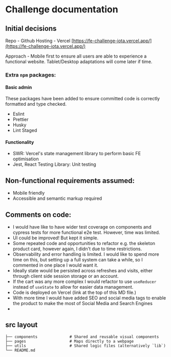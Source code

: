 # Challenge documentation

## Initial decisions

Repo - Github
Hosting - Vercel [https://fe-challenge-iota.vercel.app/](https://fe-challenge-iota.vercel.app/)

Approach - Mobile first to ensure all users are able to experience a functional website.
Tablet/Desktop adaptations will come later if time.

### Extra `npm` packages:

#### Basic admin

These packages have been added to ensure committed code is correctly formatted and type checked.

- Eslint
- Prettier
- Husky
- Lint Staged

#### Functionality

- SWR: Vercel's state management library to perform basic FE optimisation
- Jest, React Testing Library: Unit testing

## Non-functional requirements assumed:

- Mobile friendly
- Accessible and semantic markup required

## Comments on code:

- I would have like to have wider test coverage on components and cypress tests for more functional e2e test. However, time was limited.
- UI could be improved! But kept it simple.
- Some repeated code and opportunities to refactor e.g. the skeleton product card, however again, I didn't due to time restrictions.
- Observability and error handling is limited. I would like to spend more time on this, but setting up a full system can take a while, so I commented in one place I would want it.
- Ideally state would be persisted across refreshes and visits, either through client side session storage or an account.
- If the cart was any more complex I would refactor to use `useReducer` instead of `useState` to allow for easier data management.
- Code is deployed on Vercel (link at the top of this MD file.)
- With more time I would have added SEO and social media tags to enable the product to make the most of Social Media and Search Engines
-

## src layout

```
├── components              # Shared and reusable visual components
├── pages                   # Maps directly to a webpage
├── utils                   # Shared logic files (alternatively `lib`)
└── README.md
```

